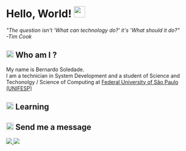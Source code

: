<!DOCTYPE html>
<html lang="en">
<head> 
</head>
<body>

<h1>
  Hello, World!  
  <img src="https://media.tenor.com/0ksFSWOphnoAAAAj/wave-emoji.gif" width="30">
</h1>

<text>
<i>"The question isn't 'What can technology do?' it's 'What should it do?" </i><br>
<i>-Tim Cook</i>
</text>

<div>
  <h2>
    <img src="https://em-content.zobj.net/source/apple/419/technologist_1f9d1-200d-1f4bb.png" widht="20" height="20">
    Who am I ?
  </h2>

  <text>
   My name is Bernardo Soledade. <br>
   I am a technician in System Development and a student of Science and Techonolgy / Science of Computing at <a href="https://www.unifesp.br/campus/sjc/">Federal University of São Paulo (UNIFESP) </a>
  </text>
</div>

<div>
<h2>
  <img src="https://em-content.zobj.net/source/apple/419/open-book_1f4d6.png" widht="20" height="20">
  Learning
</h2>
</div>

<div>
<h2>
  <img src="https://em-content.zobj.net/source/apple/419/incoming-envelope_1f4e8.png" widht="20" height="20">
  Send me a  message
</h2>
</div>


<div>

<a href="https://www.linkedin.com/in/bernardosoledade/" target="_blank"> <img src="https://img.shields.io/badge/LinkedIn-0077B5?style=for-the-badge&logo=linkedin&logoColor=white" target="_blank"> </a>
<a href="mailto:be.soledade@outlook.com" target="_blank"> <img src="https://img.shields.io/badge/Microsoft_Outlook-0078D4?style=for-the-badge&logo=microsoft-outlook&logoColor=white" target="_blank"> </a>
  
</div>
</body>
</html>
